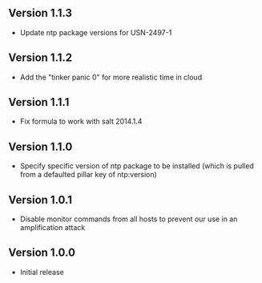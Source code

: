## Version 1.1.3

* Update ntp package versions for USN-2497-1

## Version 1.1.2

* Add the "tinker panic 0" for more realistic time in cloud

## Version 1.1.1

* Fix formula to work with salt 2014.1.4

## Version 1.1.0

* Specify specific version of ntp package to be installed (which is pulled from
  a defaulted pillar key of ntp:version)

## Version 1.0.1

* Disable monitor commands from all hosts to prevent our use in an
  amplification attack

## Version 1.0.0

* Initial release
